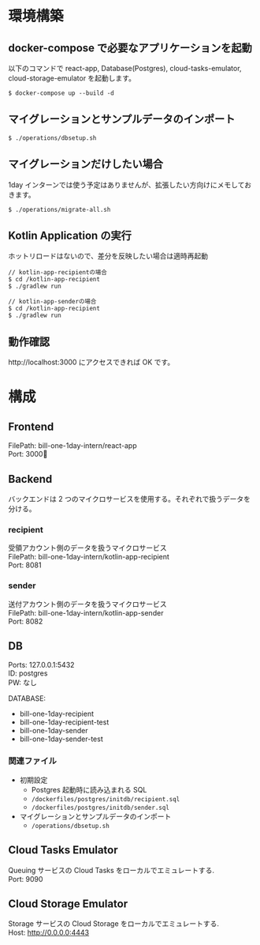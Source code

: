 # 環境構築

## docker-compose で必要なアプリケーションを起動

以下のコマンドで react-app, Database(Postgres), cloud-tasks-emulator, cloud-storage-emulator を起動します。

```shell
$ docker-compose up --build -d
```

## マイグレーションとサンプルデータのインポート

```shell
$ ./operations/dbsetup.sh
```

## マイグレーションだけしたい場合

1day インターンでは使う予定はありませんが、拡張したい方向けにメモしておきます。

```shell
$ ./operations/migrate-all.sh
```

## Kotlin Application の実行

ホットリロードはないので、差分を反映したい場合は適時再起動

```shell
// kotlin-app-recipientの場合
$ cd /kotlin-app-recipient
$ ./gradlew run

// kotlin-app-senderの場合
$ cd /kotlin-app-recipient
$ ./gradlew run
```

## 動作確認

http://localhost:3000 にアクセスできれば OK です。

# 構成

## Frontend

FilePath: bill-one-1day-intern/react-app  
Port: 3000

## Backend

バックエンドは 2 つのマイクロサービスを使用する。それぞれで扱うデータを分ける。

### recipient

受領アカウント側のデータを扱うマイクロサービス  
FilePath: bill-one-1day-intern/kotlin-app-recipient  
Port: 8081

### sender

送付アカウント側のデータを扱うマイクロサービス  
FilePath: bill-one-1day-intern/kotlin-app-sender  
Port: 8082

## DB

Ports: 127.0.0.1:5432  
ID: postgres  
PW: なし

DATABASE:

- bill-one-1day-recipient
- bill-one-1day-recipient-test
- bill-one-1day-sender
- bill-one-1day-sender-test

### 関連ファイル

- 初期設定
  - Postgres 起動時に読み込まれる SQL
  - `/dockerfiles/postgres/initdb/recipient.sql`
  - `/dockerfiles/postgres/initdb/sender.sql`
- マイグレーションとサンプルデータのインポート
  - `/operations/dbsetup.sh`

## Cloud Tasks Emulator

Queuing サービスの Cloud Tasks をローカルでエミュレートする.  
Port: 9090

## Cloud Storage Emulator

Storage サービスの Cloud Storage をローカルでエミュレートする.  
Host: http://0.0.0.0:4443
